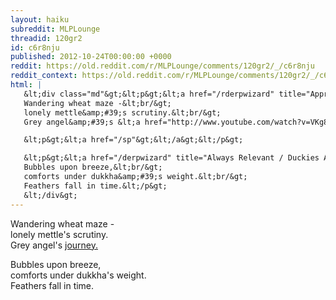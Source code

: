 ```yaml
---
layout: haiku
subreddit: MLPLounge
threadid: 120gr2
id: c6r8nju
published: 2012-10-24T00:00:00 +0000
reddit: https://old.reddit.com/r/MLPLounge/comments/120gr2/_/c6r8nju
reddit_context: https://old.reddit.com/r/MLPLounge/comments/120gr2/_/c6r8nju?context=3
html: |
   &lt;div class="md"&gt;&lt;p&gt;&lt;a href="/rderpwizard" title="Approximately / Twenty Four Thousand Grains Per / Paper Bag, Doctor"&gt;&lt;/a&gt;
   Wandering wheat maze -&lt;br/&gt;
   lonely mettle&amp;#39;s scrutiny.&lt;br/&gt;
   Grey angel&amp;#39;s &lt;a href="http://www.youtube.com/watch?v=VKg8TMMZwAE"&gt;journey.&lt;/a&gt;&lt;/p&gt;

   &lt;p&gt;&lt;a href="/sp"&gt;&lt;/a&gt;&lt;/p&gt;

   &lt;p&gt;&lt;a href="/derpwizard" title="Always Relevant / Duckies And Dedication / Bodhisattva Derp"&gt;&lt;/a&gt;
   Bubbles upon breeze,&lt;br/&gt;
   comforts under dukkha&amp;#39;s weight.&lt;br/&gt;
   Feathers fall in time.&lt;/p&gt;
   &lt;/div&gt;
---
```


[](/rderpwizard "Approximately / Twenty Four Thousand Grains Per / Paper Bag, Doctor")
Wandering wheat maze -  
lonely mettle's scrutiny.  
Grey angel's [journey.](http://www.youtube.com/watch?v=VKg8TMMZwAE)

[](/sp)

[](/derpwizard "Always Relevant / Duckies And Dedication / Bodhisattva Derp")
Bubbles upon breeze,  
comforts under dukkha's weight.  
Feathers fall in time.